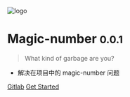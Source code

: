 ![logo](https://res.suv666.com/iyourcar_community/images/bg_pic_default_big.png ":size=100%")

# Magic-number <small>0.0.1</small>

> What kind of garbage are you?

- 解决在项目中的 magic-number 问题

[Gitlab](http://gitlab.repos.suv163.com/fe-discussion/magic-number)
[Get Started](#quick-start)
